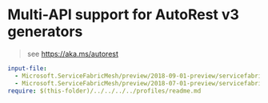# Multi-API support for AutoRest v3 generators

> see https://aka.ms/autorest

``` yaml $(enable-multi-api)
input-file:
  - Microsoft.ServiceFabricMesh/preview/2018-09-01-preview/servicefabricmesh.json
  - Microsoft.ServiceFabricMesh/preview/2018-07-01-preview/servicefabricmesh.json
require: $(this-folder)/../../../../profiles/readme.md
```
